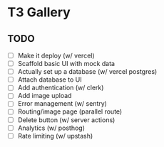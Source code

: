 # T3 Gallery

## TODO

- [ ] Make it deploy (w/ vercel)
- [ ] Scaffold basic UI with mock data
- [ ] Actually set up a database (w/ vercel postgres)
- [ ] Attach database to UI
- [ ] Add authentication (w/ clerk)
- [ ] Add image upload
- [ ] Error management (w/ sentry)
- [ ] Routing/image page (parallel route)
- [ ] Delete button (w/ server actions)
- [ ] Analytics (w/ posthog)
- [ ] Rate limiting (w/ upstash)
